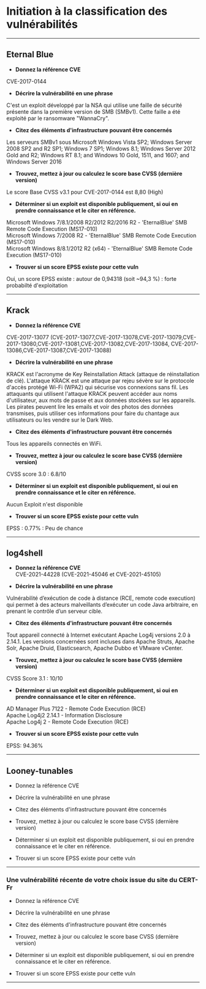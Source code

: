
# Initiation à la classification des vulnérabilités
---


## Eternal Blue

* **Donnez la référence CVE**  

CVE-2017-0144  


* **Décrire la vulnérabilité en une phrase**  
  
C'est un exploit développé par la NSA qui utilise une faille de sécurité présente dans la première version de SMB (SMBv1). Cette faille a été exploité par le ransomware "WannaCry".  


* **Citez des éléments d'infrastructure pouvant être concernés**  

Les serveurs SMBv1 sous Microsoft Windows Vista SP2; Windows Server 2008 SP2 and R2 SP1; Windows 7 SP1; Windows 8.1; Windows Server 2012 Gold and R2; Windows RT 8.1; and Windows 10 Gold, 1511, and 1607; and Windows Server 2016  

* **Trouvez, mettez à jour ou calculez le score base CVSS (dernière version)**  
  
Le score Base CVSS v3.1 pour CVE-2017-0144 est 8,80 (High)  

* **Déterminer si un exploit est disponible publiquement, si oui en prendre connaissance et le citer en référence.**  

Microsoft Windows 7/8.1/2008 R2/2012 R2/2016 R2 - 'EternalBlue' SMB Remote Code Execution (MS17-010)  
Microsoft Windows 7/2008 R2 - 'EternalBlue' SMB Remote Code Execution (MS17-010)  
Microsoft Windows 8/8.1/2012 R2 (x64) - 'EternalBlue' SMB Remote Code Execution (MS17-010)  


* **Trouver si un score EPSS existe pour cette vuln**  

Oui, un score EPSS existe : autour de 0,94318 (soit ~94,3 %) : forte probabilté d'exploitation  


---

## Krack

* **Donnez la référence CVE**

CVE-2017-13077 (CVE-2017-13077,CVE-2017-13078,CVE-2017-13079,CVE-2017-13080,CVE-2017-13081,CVE-2017-13082,CVE-2017-13084, CVE-2017-13086,CVE-2017-13087,CVE-2017-13088)

* **Décrire la vulnérabilité en une phrase**

KRACK est l'acronyme de Key Reinstallation Attack (attaque de réinstallation de clé). L'attaque KRACK est une attaque par rejeu sévère sur le protocole d'accès protégé Wi-Fi (WPA2) qui sécurise vos connexions sans fil.
Les attaquants qui utilisent l'attaque KRACK peuvent accéder aux noms d'utilisateur, aux mots de passe et aux données stockées sur les appareils. Les pirates peuvent lire les emails et voir des photos des données transmises, puis utiliser ces informations pour faire du chantage aux utilisateurs ou les vendre sur le Dark Web.  

* **Citez des éléments d'infrastructure pouvant être concernés**

Tous les appareils connectés en WiFi.  

* **Trouvez, mettez à jour ou calculez le score base CVSS (dernière version)**

CVSS score 3.0 : 6.8/10  

* **Déterminer si un exploit est disponible publiquement, si oui en prendre connaissance et le citer en référence.**

Aucun Exploit n'est disponible

* **Trouver si un score EPSS existe pour cette vuln**

EPSS : 0.77% : Peu de chance

---

## log4shell

* **Donnez la référence CVE**  
CVE-2021-44228 (CVE-2021-45046 et CVE-2021-45105) 

* **Décrire la vulnérabilité en une phrase**  

Vulnérabilité d’exécution de code à distance (RCE, remote code execution) qui permet à des acteurs malveillants d’exécuter un code Java arbitraire, en prenant le contrôle d’un serveur cible.  

* **Citez des éléments d'infrastructure pouvant être concernés**  

Tout appareil connecté à Internet exécutant Apache Log4j versions 2.0 à 2.14.1. Les versions concernées sont incluses dans Apache Struts, Apache Solr, Apache Druid, Elasticsearch, Apache Dubbo et VMware vCenter.  


* **Trouvez, mettez à jour ou calculez le score base CVSS (dernière version)**  
  
CVSS Score 3.1 : 10/10  

* **Déterminer si un exploit est disponible publiquement, si oui en prendre connaissance et le citer en référence.**  

AD Manager Plus 7122 - Remote Code Execution (RCE)  
Apache Log4j2 2.14.1 - Information Disclosure  
Apache Log4j 2 - Remote Code Execution (RCE)  

* **Trouver si un score EPSS existe pour cette vuln**  
  
EPSS: 94.36%  


---

## Looney-tunables

* Donnez la référence CVE

* Décrire la vulnérabilité en une phrase

* Citez des éléments d'infrastructure pouvant être concernés

* Trouvez, mettez à jour ou calculez le score base CVSS (dernière version)

* Déterminer si un exploit est disponible publiquement, si oui en prendre connaissance et le citer en référence.

* Trouver si un score EPSS existe pour cette vuln

---


### Une vulnérabilité récente de votre choix issue du site du CERT-Fr

* Donnez la référence CVE

* Décrire la vulnérabilité en une phrase

* Citez des éléments d'infrastructure pouvant être concernés

* Trouvez, mettez à jour ou calculez le score base CVSS (dernière version)

* Déterminer si un exploit est disponible publiquement, si oui en prendre connaissance et le citer en référence.

* Trouver si un score EPSS existe pour cette vuln

---
